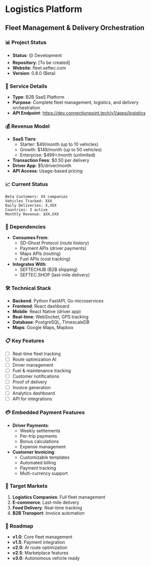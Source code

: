 # Logistics Platform
## Fleet Management & Delivery Orchestration

### 📊 Project Status
- **Status**: 🟡 Development
- **Repository**: [To be created]
- **Website**: fleet.seftec.com
- **Version**: 0.8.0 (Beta)

### 🔧 Service Details
- **Type**: B2B SaaS Platform
- **Purpose**: Complete fleet management, logistics, and delivery orchestration
- **API Endpoint**: https://dev.connectionpoint.tech/v1/apps/logistics

### 💰 Revenue Model
- **SaaS Tiers**:
  - Starter: $49/month (up to 10 vehicles)
  - Growth: $149/month (up to 50 vehicles)
  - Enterprise: $499+/month (unlimited)
- **Transaction Fees**: $0.50 per delivery
- **Driver App**: $5/driver/month
- **API Access**: Usage-based pricing

### 📈 Current Status
```
Beta Customers: XX companies
Vehicles Tracked: XXX
Daily Deliveries: X,XXX
Countries: 3 active
Monthly Revenue: $XX,XXX
```

### 🔗 Dependencies
- **Consumes From**:
  - SD-Ghost Protocol (route history)
  - Payment APIs (driver payments)
  - Maps APIs (routing)
  - Fuel APIs (cost tracking)
- **Integrates With**:
  - SEFTECHUB (B2B shipping)
  - SEFTEC.SHOP (last-mile delivery)

### 🛠️ Technical Stack
- **Backend**: Python FastAPI, Go microservices
- **Frontend**: React dashboard
- **Mobile**: React Native (driver app)
- **Real-time**: WebSocket, GPS tracking
- **Database**: PostgreSQL, TimescaleDB
- **Maps**: Google Maps, Mapbox

### 📋 Key Features
- [ ] Real-time fleet tracking
- [ ] Route optimization AI
- [ ] Driver management
- [ ] Fuel & maintenance tracking
- [ ] Customer notifications
- [ ] Proof of delivery
- [ ] Invoice generation
- [ ] Analytics dashboard
- [ ] API for integrations

### 💳 Embedded Payment Features
- **Driver Payments**:
  - Weekly settlements
  - Per-trip payments
  - Bonus calculations
  - Expense management
- **Customer Invoicing**:
  - Customizable templates
  - Automated billing
  - Payment tracking
  - Multi-currency support

### 🎯 Target Markets
1. **Logistics Companies**: Full fleet management
2. **E-commerce**: Last-mile delivery
3. **Food Delivery**: Real-time tracking
4. **B2B Transport**: Invoice automation

### 🚀 Roadmap
- **v1.0**: Core fleet management
- **v1.5**: Payment integration
- **v2.0**: AI route optimization
- **v2.5**: Marketplace features
- **v3.0**: Autonomous vehicle ready